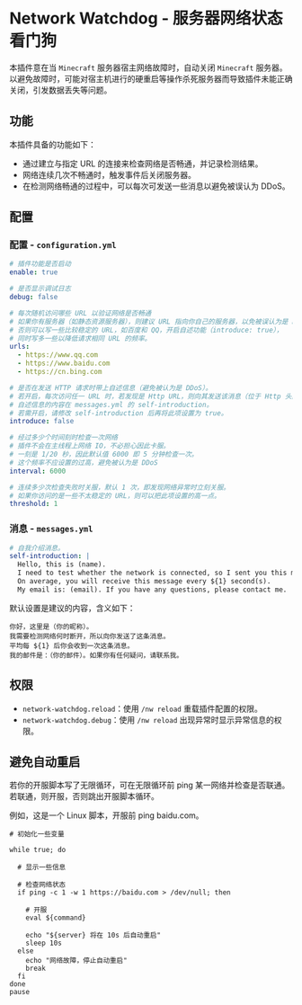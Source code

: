# Network Watchdog - 服务器网络状态看门狗

本插件意在当 `Minecraft` 服务器宿主网络故障时，自动关闭 `Minecraft` 服务器。 以避免故障时，可能对宿主机进行的硬重启等操作杀死服务器而导致插件未能正确关闭，引发数据丢失等问题。

## 功能

本插件具备的功能如下：

* 通过建立与指定 URL 的连接来检查网络是否畅通，并记录检测结果。
* 网络连续几次不畅通时，触发事件后关闭服务器。
* 在检测网络畅通的过程中，可以每次可发送一些消息以避免被误认为 DDoS。

## 配置

### 配置 - `configuration.yml`

```yaml
# 插件功能是否启动
enable: true

# 是否显示调试日志
debug: false

# 每次随机访问哪些 URL 以验证网络是否畅通
# 如果你有服务器（如静态资源服务器），则建议 URL 指向你自己的服务器，以免被误认为是 DDoS。
# 否则可以写一些比较稳定的 URL，如百度和 QQ，开启自述功能（introduce: true），
# 同时写多一些以降低请求相同 URL 的频率。
urls:
  - https://www.qq.com
  - https://www.baidu.com
  - https://cn.bing.com

# 是否在发送 HTTP 请求时带上自述信息（避免被认为是 DDoS）。
# 若开启，每次访问任一 URL 时，若发现是 Http URL，则向其发送该消息（位于 Http 头的 User-Agent）
# 自述信息的内容在 messages.yml 的 self-introduction。
# 若需开启，请修改 self-introduction 后再将此项设置为 true。
introduce: false

# 经过多少个时间刻时检查一次网络
# 插件不会在主线程上网络 IO，不必担心因此卡服。
# 一刻是 1/20 秒，因此默认值 6000 即 5 分钟检查一次。
# 这个频率不应设置的过高，避免被认为是 DDoS
interval: 6000

# 连续多少次检查失败时关服，默认 1 次，即发现网络异常时立刻关服。
# 如果你访问的是一些不太稳定的 URL，则可以把此项设置的高一点。
threshold: 1
```

### 消息 - `messages.yml`

```yaml
# 自我介绍消息。
self-introduction: |
  Hello, this is (name).
  I need to test whether the network is connected, so I sent you this message. 
  On average, you will receive this message every ${1} second(s).
  My email is: (email). If you have any questions, please contact me.
```

默认设置是建议的内容，含义如下：

```
你好，这里是（你的昵称）。
我需要检测网络何时断开，所以向你发送了这条消息。
平均每 ${1} 后你会收到一次这条消息。
我的邮件是：（你的邮件）。如果你有任何疑问，请联系我。
```

## 权限

* `network-watchdog.reload`：使用 `/nw reload` 重载插件配置的权限。
* `network-watchdog.debug`：使用 `/nw reload` 出现异常时显示异常信息的权限。

## 避免自动重启

若你的开服脚本写了无限循环，可在无限循环前 ping 某一网络并检查是否联通。若联通，则开服，否则跳出开服脚本循环。

例如，这是一个 Linux 脚本，开服前 ping baidu.com。

```shell
# 初始化一些变量

while true; do

  # 显示一些信息
  
  # 检查网络状态
  if ping -c 1 -w 1 https://baidu.com > /dev/null; then
    
    # 开服
    eval ${command}

    echo "${server} 将在 10s 后自动重启"
    sleep 10s
  else
    echo "网络故障，停止自动重启"
    break
  fi
done
pause
```